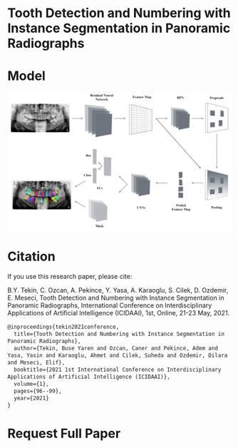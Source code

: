 # Tooth Detection and Numbering with Instance Segmentation in Panoramic Radiographs

# Model

<p align="center">
  <img src="images/model.png" />
</p>

# Citation
If you use this research paper, please cite:

B.Y. Tekin, C. Ozcan, A. Pekince, Y. Yasa, A. Karaoglu, S. Cilek, D. Ozdemir, E. Meseci, Tooth Detection and Numbering with Instance Segmentation in Panoramic Radiographs, International Conference on Interdisciplinary Applications of Artificial Intelligence (ICIDAAI), 1st, Online, 21-23 May, 2021.

```
@inproceedings{tekin2021conference,
  title={Tooth Detection and Numbering with Instance Segmentation in Panoramic Radiographs},
  author={Tekin, Buse Yaren and Ozcan, Caner and Pekince, Adem and Yasa, Yasin and Karaoglu, Ahmet and Cilek, Suheda and Ozdemir, Dilara and Meseci, Elif},
  booktitle={2021 1st International Conference on Interdisciplinary Applications of Artificial Intelligence (ICIDAAI)},
  volume={1},
  pages={96--99},
  year={2021}
}
```

# Request Full Paper
